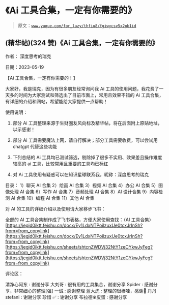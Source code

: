 # 《Ai 工具合集，一定有你需要的》

> 原文：[`www.yuque.com/for_lazy/thfiu8/fgiwycsv5x2pb1id`](https://www.yuque.com/for_lazy/thfiu8/fgiwycsv5x2pb1id)



## (精华帖)(324 赞)《Ai 工具合集，一定有你需要的》 

作者： 深度思考的瑞克 

日期：2023-05-19 

【Ai 工具合集，一定有你需要的！】 

大家好，我是瑞克，因为有很多朋友经常询问我 Ai 工具的使用问题，我花费了一天多的时间为大家测试和筛选出了目前市面上，常用且效果不错的 Ai 工具合集，有详细的介绍和网站，希望能给大家提供一点帮助！ 

使用说明： 

1.  部分 Ai 工具整理来源于生财圈友风向标及精华帖，将在后面附上原贴地址，以示感谢！ 

2.  部分 Ai 工具需要魔法上网，请自行解决；部分工具需要收费，可以尝试用 chatgpt 代替这些功能 

3.  下列总结的 Ai 工具均已测试筛选，剔除掉了很多不实用、效果差且操作难度较高的 ai 工具，比较常用且重要的工具均已标红 

4.  对 Ai 工具使用有疑惑可以在知识星球联系我，昵称：深度思考的瑞克 

目录： 1）聊天 AI 合集 2）绘画 AI 合集 3）视频 AI 合集 4）办公 AI 合集 5）图像处理 AI 合集 6）写作 AI 合集 7）音频处理 AI 合集 8）AI 设计合集 9）内容检测 AI 合集 10）编程 AI 合集 11）其他 AI 合集 

对 AI 的工具的详细介绍以及使用请大家移步飞书： 

全部的 AI 工具合集制作成了飞书表格，方便大家使用查找：（AI 工具合集）[https://jegjd0iktt.feishu.cn/docx/Ey1LdxNTPoilzuxUe0tcxJrInSh?from=from_copylink](https://jegjd0iktt.feishu.cn/docx/Ey1LdxNTPoilzuxUe0tcxJrInSh?from=from_copylink)[https://jegjd0iktt.feishu.cn/sheets/shtcnZWDVj32NtY1zeCYkwJyFeg?from=from_copylink](https://jegjd0iktt.feishu.cn/sheets/shtcnZWDVj32NtY1zeCYkwJyFeg?from=from_copylink) 

评论区： 

清净心阿东 : 谢谢分享 大刘哥 : 很有用的工具集合，谢谢分享 Spider : 感谢分享，非常细心的整理[强] 一诚 : 感谢整理 蓝大虎 : 整理的很棒哇，感谢🙏 丹丹 stefani : 谢谢分享 珍惜 ✅ : 谢谢分享 布拉德♛皮蛋 : 感谢分享